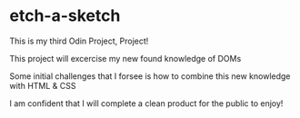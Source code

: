 # etch-a-sketch

This is my third Odin Project, Project!

This project will excercise my new found knowledge of DOMs

Some initial challenges that I forsee is how to combine this new knowledge with HTML & CSS

I am confident that I will complete a clean product for the public to enjoy!